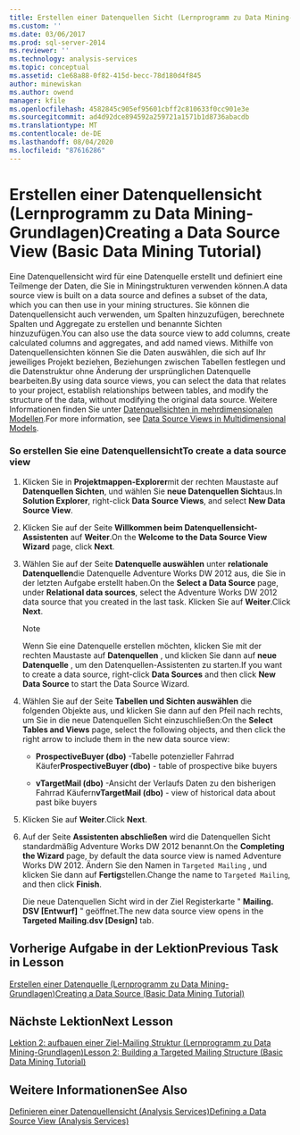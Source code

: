 ```yaml
---
title: Erstellen einer Datenquellen Sicht (Lernprogramm zu Data Mining-Grundlagen) | Microsoft-Dokumentation
ms.custom: ''
ms.date: 03/06/2017
ms.prod: sql-server-2014
ms.reviewer: ''
ms.technology: analysis-services
ms.topic: conceptual
ms.assetid: c1e68a88-0f82-415d-becc-78d180d4f845
author: minewiskan
ms.author: owend
manager: kfile
ms.openlocfilehash: 4582845c905ef95601cbff2c810633f0cc901e3e
ms.sourcegitcommit: ad4d92dce894592a259721a1571b1d8736abacdb
ms.translationtype: MT
ms.contentlocale: de-DE
ms.lasthandoff: 08/04/2020
ms.locfileid: "87616286"
---
```

# <a name="creating-a-data-source-view-basic-data-mining-tutorial"></a><span data-ttu-id="eec90-102">Erstellen einer Datenquellensicht (Lernprogramm zu Data Mining-Grundlagen)</span><span class="sxs-lookup"><span data-stu-id="eec90-102">Creating a Data Source View (Basic Data Mining Tutorial)</span></span>
  <span data-ttu-id="eec90-103">Eine Datenquellensicht wird für eine Datenquelle erstellt und definiert eine Teilmenge der Daten, die Sie in Miningstrukturen verwenden können.</span><span class="sxs-lookup"><span data-stu-id="eec90-103">A data source view is built on a data source and defines a subset of the data, which you can then use in your mining structures.</span></span> <span data-ttu-id="eec90-104">Sie können die Datenquellensicht auch verwenden, um Spalten hinzuzufügen, berechnete Spalten und Aggregate zu erstellen und benannte Sichten hinzuzufügen.</span><span class="sxs-lookup"><span data-stu-id="eec90-104">You can also use the data source view to add columns, create calculated columns and aggregates, and add named views.</span></span> <span data-ttu-id="eec90-105">Mithilfe von Datenquellensichten können Sie die Daten auswählen, die sich auf Ihr jeweiliges Projekt beziehen, Beziehungen zwischen Tabellen festlegen und die Datenstruktur ohne Änderung der ursprünglichen Datenquelle bearbeiten.</span><span class="sxs-lookup"><span data-stu-id="eec90-105">By using data source views, you can select the data that relates to your project, establish relationships between tables, and modify the structure of the data, without modifying the original data source.</span></span> <span data-ttu-id="eec90-106">Weitere Informationen finden Sie unter [Datenquellsichten in mehrdimensionalen Modellen](https://docs.microsoft.com/analysis-services/multidimensional-models/data-source-views-in-multidimensional-models).</span><span class="sxs-lookup"><span data-stu-id="eec90-106">For more information, see [Data Source Views in Multidimensional Models](https://docs.microsoft.com/analysis-services/multidimensional-models/data-source-views-in-multidimensional-models).</span></span>  
  
### <a name="to-create-a-data-source-view"></a><span data-ttu-id="eec90-107">So erstellen Sie eine Datenquellensicht</span><span class="sxs-lookup"><span data-stu-id="eec90-107">To create a data source view</span></span>  
  
1.  <span data-ttu-id="eec90-108">Klicken Sie in **Projektmappen-Explorer**mit der rechten Maustaste auf **Datenquellen Sichten**, und wählen Sie **neue Datenquellen Sicht**aus.</span><span class="sxs-lookup"><span data-stu-id="eec90-108">In **Solution Explorer**, right-click **Data Source Views**, and select **New Data Source View**.</span></span>  
  
2.  <span data-ttu-id="eec90-109">Klicken Sie auf der Seite **Willkommen beim Datenquellensicht-Assistenten** auf **Weiter**.</span><span class="sxs-lookup"><span data-stu-id="eec90-109">On the **Welcome to the Data Source View Wizard** page, click **Next**.</span></span>  
  
3.  <span data-ttu-id="eec90-110">Wählen Sie auf der Seite **Datenquelle auswählen** unter **relationale Datenquellen**die Datenquelle Adventure Works DW 2012 aus, die Sie in der letzten Aufgabe erstellt haben.</span><span class="sxs-lookup"><span data-stu-id="eec90-110">On the **Select a Data Source** page, under **Relational data sources**, select the Adventure Works DW 2012 data source that you created in the last task.</span></span> <span data-ttu-id="eec90-111">Klicken Sie auf **Weiter**.</span><span class="sxs-lookup"><span data-stu-id="eec90-111">Click **Next**.</span></span>  
  
    > [!NOTE]  
    >  <span data-ttu-id="eec90-112">Wenn Sie eine Datenquelle erstellen möchten, klicken Sie mit der rechten Maustaste auf **Datenquellen** , und klicken Sie dann auf **neue Datenquelle** , um den Datenquellen-Assistenten zu starten.</span><span class="sxs-lookup"><span data-stu-id="eec90-112">If you want to create a data source, right-click **Data Sources** and then click **New Data Source** to start the Data Source Wizard.</span></span>  
  
4.  <span data-ttu-id="eec90-113">Wählen Sie auf der Seite **Tabellen und Sichten auswählen** die folgenden Objekte aus, und klicken Sie dann auf den Pfeil nach rechts, um Sie in die neue Datenquellen Sicht einzuschließen:</span><span class="sxs-lookup"><span data-stu-id="eec90-113">On the **Select Tables and Views** page, select the following objects, and then click the right arrow to include them in the new data source view:</span></span>  
  
    -   <span data-ttu-id="eec90-114">**ProspectiveBuyer (dbo)** -Tabelle potenzieller Fahrrad Käufer</span><span class="sxs-lookup"><span data-stu-id="eec90-114">**ProspectiveBuyer (dbo)** - table of prospective bike buyers</span></span>  
  
    -   <span data-ttu-id="eec90-115">**vTargetMail (dbo)** -Ansicht der Verlaufs Daten zu den bisherigen Fahrrad Käufern</span><span class="sxs-lookup"><span data-stu-id="eec90-115">**vTargetMail (dbo)** - view of historical data about past bike buyers</span></span>  
  
5.  <span data-ttu-id="eec90-116">Klicken Sie auf **Weiter**.</span><span class="sxs-lookup"><span data-stu-id="eec90-116">Click **Next**.</span></span>  
  
6.  <span data-ttu-id="eec90-117">Auf der Seite **Assistenten abschließen** wird die Datenquellen Sicht standardmäßig Adventure Works DW 2012 benannt.</span><span class="sxs-lookup"><span data-stu-id="eec90-117">On the **Completing the Wizard** page, by default the data source view is named Adventure Works DW 2012.</span></span> <span data-ttu-id="eec90-118">Ändern Sie den Namen in `Targeted Mailing` , und klicken Sie dann auf **Fertig**stellen.</span><span class="sxs-lookup"><span data-stu-id="eec90-118">Change the name to `Targeted Mailing`, and then click **Finish**.</span></span>  
  
     <span data-ttu-id="eec90-119">Die neue Datenquellen Sicht wird in der Ziel Registerkarte " **Mailing. DSV [Entwurf]** " geöffnet.</span><span class="sxs-lookup"><span data-stu-id="eec90-119">The new data source view opens in the **Targeted Mailing.dsv [Design]** tab.</span></span>  
  
## <a name="previous-task-in-lesson"></a><span data-ttu-id="eec90-120">Vorherige Aufgabe in der Lektion</span><span class="sxs-lookup"><span data-stu-id="eec90-120">Previous Task in Lesson</span></span>  
 [<span data-ttu-id="eec90-121">Erstellen einer Datenquelle &#40;Lernprogramm zu Data Mining-Grundlagen&#41;</span><span class="sxs-lookup"><span data-stu-id="eec90-121">Creating a Data Source &#40;Basic Data Mining Tutorial&#41;</span></span>](../../2014/tutorials/creating-a-data-source-basic-data-mining-tutorial.md)  
  
## <a name="next-lesson"></a><span data-ttu-id="eec90-122">Nächste Lektion</span><span class="sxs-lookup"><span data-stu-id="eec90-122">Next Lesson</span></span>  
 [<span data-ttu-id="eec90-123">Lektion 2: aufbauen einer Ziel-Mailing Struktur &#40;Lernprogramm zu Data Mining-Grundlagen&#41;</span><span class="sxs-lookup"><span data-stu-id="eec90-123">Lesson 2: Building a Targeted Mailing Structure &#40;Basic Data Mining Tutorial&#41;</span></span>](../../2014/tutorials/lesson-2-building-a-targeted-mailing-structure-basic-data-mining-tutorial.md)  
  
## <a name="see-also"></a><span data-ttu-id="eec90-124">Weitere Informationen</span><span class="sxs-lookup"><span data-stu-id="eec90-124">See Also</span></span>  
 [<span data-ttu-id="eec90-125">Definieren einer Datenquellensicht &#40;Analysis Services&#41;</span><span class="sxs-lookup"><span data-stu-id="eec90-125">Defining a Data Source View &#40;Analysis Services&#41;</span></span>](https://docs.microsoft.com/analysis-services/multidimensional-models/defining-a-data-source-view-analysis-services)  
  
  
